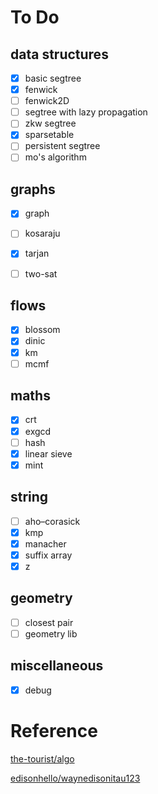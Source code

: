 # To Do

## data structures
- [X] basic segtree
- [X] fenwick
- [ ] fenwick2D
- [ ] segtree with lazy propagation
- [ ] zkw segtree
- [X] sparsetable
- [ ] persistent segtree
- [ ] mo's algorithm

## graphs
- [X] graph
- [ ] kosaraju
- [X] tarjan
- [ ] two-sat


## flows
- [X] blossom
- [X] dinic
- [X] km
- [ ] mcmf

## maths
- [X] crt
- [X] exgcd
- [ ] hash
- [X] linear sieve
- [X] mint

## string
- [ ] aho–corasick
- [X] kmp
- [X] manacher
- [X] suffix array
- [X] z

## geometry
- [ ] closest pair
- [ ] geometry lib

## miscellaneous
- [X] debug

# Reference

[the-tourist/algo](https://github.com/the-tourist/algo)

[edisonhello/waynedisonitau123](https://github.com/edisonhello/waynedisonitau123)



